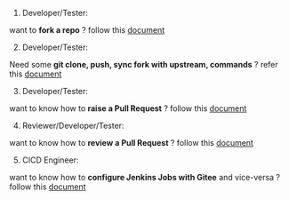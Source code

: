 1. Developer/Tester:

want to  **fork a repo**  ? follow this [document](https://gitee.com/edgegallery/community/blob/master/Test%20WG/How-to%20Articles/Gitee/Fork-Guide.md)

2. Developer/Tester:

Need some  **git clone, push, sync fork with upstream, commands**  ? refer this [document](https://gitee.com/edgegallery/community/blob/master/Test%20WG/How-to%20Articles/Gitee/pull%20push%20code.md)

3. Developer/Tester:

want to know how to  **raise a Pull Request**  ? follow this [document](https://gitee.com/edgegallery/community/blob/master/Test%20WG/How-to%20Articles/Gitee/Raise-PR-Guide.md)

4. Reviewer/Developer/Tester:

want to know how to  **review a Pull Request**  ? follow this [document](https://gitee.com/edgegallery/community/blob/master/Test%20WG/How-to%20Articles/Gitee/Review-PR-Guide.md)

5. CICD Engineer:

want to know how to  **configure Jenkins Jobs with Gitee** and vice-versa ? follow this [document](https://gitee.com/eg_dev/Wiki_Migrate/wikis/Migration%20of%20Pull%20Request%20Verify%20Jenkins%20Jobs%20from%20Git%20to%20Gitee?sort_id=2470489)